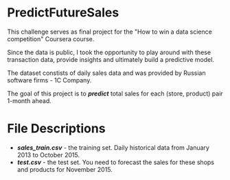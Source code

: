 # PredictFutureSales
This challenge serves as final project for the "How to win a data science competition" Coursera course.

Since the data is public, I took the opportunity to play around with these transaction data, provide insights and ultimately build a predictive model.

The dataset constists of daily sales data and was provided by Russian software firms - 1C Company.

The goal of this project is to ***predict*** total sales for each (store, product) pair 1-month ahead.

# File Descriptions
- ***sales_train.csv*** - the training set. Daily historical data from January 2013 to October 2015.
- ***test.csv*** - the test set. You need to forecast the sales for these shops and products for November 2015.



